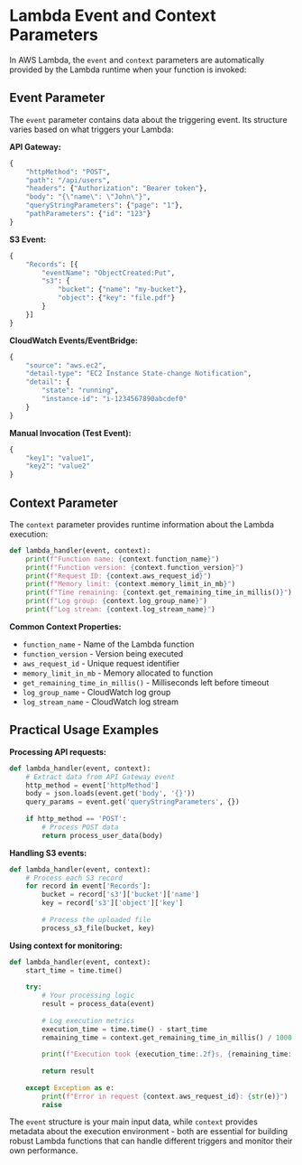 # Lambda Event and Context Parameters
In AWS Lambda, the `event` and `context` parameters are automatically provided by the Lambda runtime when your function is invoked:

## Event Parameter
The `event` parameter contains data about the triggering event. Its structure varies based on what triggers your Lambda:

**API Gateway:**
```python
{
    "httpMethod": "POST",
    "path": "/api/users",
    "headers": {"Authorization": "Bearer token"},
    "body": "{\"name\": \"John\"}",
    "queryStringParameters": {"page": "1"},
    "pathParameters": {"id": "123"}
}
```

**S3 Event:**
```python
{
    "Records": [{
        "eventName": "ObjectCreated:Put",
        "s3": {
            "bucket": {"name": "my-bucket"},
            "object": {"key": "file.pdf"}
        }
    }]
}
```

**CloudWatch Events/EventBridge:**
```python
{
    "source": "aws.ec2",
    "detail-type": "EC2 Instance State-change Notification",
    "detail": {
        "state": "running",
        "instance-id": "i-1234567890abcdef0"
    }
}
```

**Manual Invocation (Test Event):**
```python
{
    "key1": "value1",
    "key2": "value2"
}
```

## Context Parameter
The `context` parameter provides runtime information about the Lambda execution:

```python
def lambda_handler(event, context):
    print(f"Function name: {context.function_name}")
    print(f"Function version: {context.function_version}")
    print(f"Request ID: {context.aws_request_id}")
    print(f"Memory limit: {context.memory_limit_in_mb}")
    print(f"Time remaining: {context.get_remaining_time_in_millis()}")
    print(f"Log group: {context.log_group_name}")
    print(f"Log stream: {context.log_stream_name}")
```

**Common Context Properties:**
- `function_name` - Name of the Lambda function
- `function_version` - Version being executed
- `aws_request_id` - Unique request identifier
- `memory_limit_in_mb` - Memory allocated to function
- `get_remaining_time_in_millis()` - Milliseconds left before timeout
- `log_group_name` - CloudWatch log group
- `log_stream_name` - CloudWatch log stream

## Practical Usage Examples

**Processing API requests:**
```python
def lambda_handler(event, context):
    # Extract data from API Gateway event
    http_method = event['httpMethod']
    body = json.loads(event.get('body', '{}'))
    query_params = event.get('queryStringParameters', {})
    
    if http_method == 'POST':
        # Process POST data
        return process_user_data(body)
```

**Handling S3 events:**
```python
def lambda_handler(event, context):
    # Process each S3 record
    for record in event['Records']:
        bucket = record['s3']['bucket']['name']
        key = record['s3']['object']['key']
        
        # Process the uploaded file
        process_s3_file(bucket, key)
```

**Using context for monitoring:**
```python
def lambda_handler(event, context):
    start_time = time.time()
    
    try:
        # Your processing logic
        result = process_data(event)
        
        # Log execution metrics
        execution_time = time.time() - start_time
        remaining_time = context.get_remaining_time_in_millis() / 1000
        
        print(f"Execution took {execution_time:.2f}s, {remaining_time:.2f}s remaining")
        
        return result
        
    except Exception as e:
        print(f"Error in request {context.aws_request_id}: {str(e)}")
        raise
```

The `event` structure is your main input data, while `context` provides metadata about the execution environment - both are essential for building robust Lambda functions that can handle different triggers and monitor their own performance.
